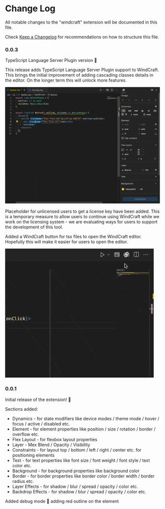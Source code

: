 # Change Log

All notable changes to the "windcraft" extension will be documented in this file.

Check [Keep a Changelog](http://keepachangelog.com/) for recommendations on how to structure this file.

### 0.0.3

TypeScript Language Server Plugin version 🚀

This release adds TypeScript Language Server Plugin support to WindCraft. This brings the initial improvement of adding cascading classes details in the editor. On the longer term this will unlock more features.

![WindCraft TypeScript Language Server Plugin](docs/images/feature/0.0.2/windcraft-ts-plugin.gif)

Placeholder for unlicensed users to get a license key have been added. This is a temporary measure to allow users to continue using WindCraft while we work on the licensing system - we are evaluating ways for users to support the development of this tool.

Added a WindCraft button for tsx files to open the WindCraft editor. Hopefully this will make it easier for users to open the editor.

![WindCraft Button](docs/images/feature/0.0.2/windcraft-open.gif)

### 0.0.1

Initial release of the extension! 🚀

Sections added:
* Dynamics - for state modifiers like device modes / theme mode / hover / focus / active / disabled etc.
* Element - for element properties like position / size / rotation / border / overflow etc.
* Flex Layout - for flexbox layout properties
* Layer - Mex Blend  / Opacity / Visibility
* Constraints - for layout top / bottom / left / right / center etc. for positioning elements
* Text - for text properties like font size / font weight / font style / text color etc.
* Background - for background properties like background color
* Border - for border properties like border color / border width / border radius etc.
* Layer Effects - for shadow / blur / spread / opacity / color etc.
* Backdrop Effects - for shadow / blur / spread / opacity / color etc.

Added debug mode 🐞 adding red outline on the element